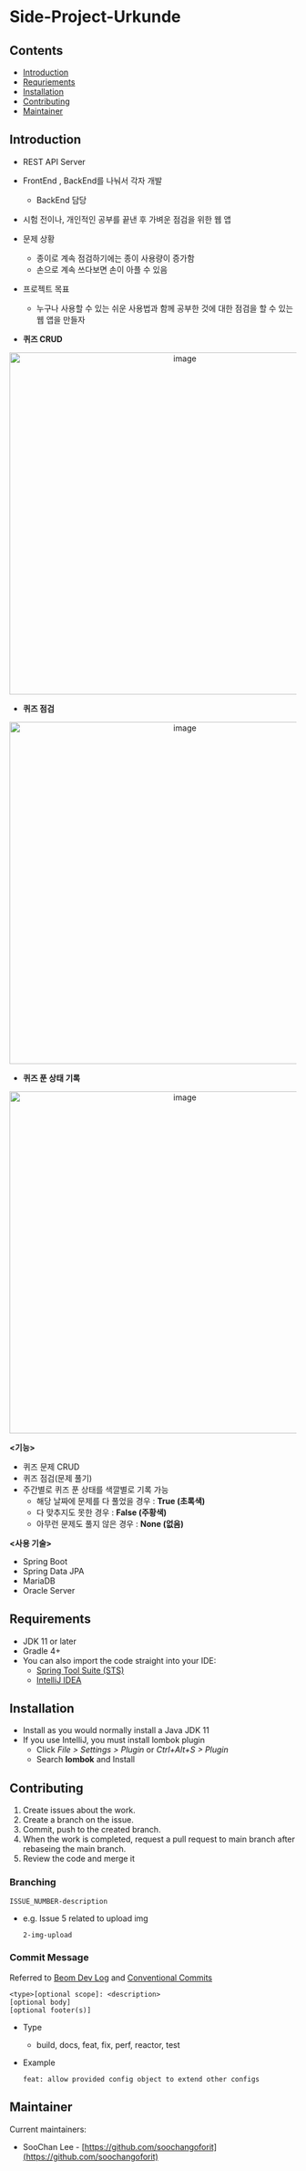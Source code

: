 # Side-Project-Urkunde

## Contents

- [Introduction](#Introduction)
- [Requriements](#Requriements)
- [Installation](#Installation)
- [Contributing](#Contributing)
- [Maintainer](#Maintainer)

## Introduction

- REST API Server
- FrontEnd , BackEnd를 나눠서 각자 개발
    - BackEnd 담당
- 시험 전이나, 개인적인 공부를 끝낸 후 가벼운 점검을 위한 웹 앱

- 문제 상황
    - 종이로 계속 점검하기에는 종이 사용량이 증가함
    - 손으로 계속 쓰다보면 손이 아플 수 있음
- 프로젝트 목표
    - 누구나 사용할 수 있는 쉬운 사용법과 함께 공부한 것에 대한 점검을 할 수 있는 웹 앱을 만들자

- **퀴즈 CRUD**
    
<div align=center>

<img width="600" alt="image" src="https://user-images.githubusercontent.com/91618389/186843381-8270cf6e-6e9f-4f6b-b992-6428985101c6.png">

</div>
  
    

- **퀴즈 점검**
    
<div align=center>

<img width="600" alt="image" src="https://user-images.githubusercontent.com/91618389/186843378-df9b977b-60e0-41da-bc33-053efebd4870.png">

</div>
    

- **퀴즈 푼 상태 기록**
    
<div align=center>

<img width="600" alt="image" src="https://user-images.githubusercontent.com/91618389/186843369-4d663bc5-2982-4a30-9fee-d47d422003f0.png">

</div>
    

**<기능>**

- 퀴즈 문제 CRUD
- 퀴즈 점검(문제 풀기)
- 주간별로 퀴즈 푼 상태를  색깔별로 기록 가능
    - 해당 날짜에 문제를 다 풀었을 경우 : **True (초록색)**
    - 다 맞추지도 못한 경우 : **False (주황색)**
    - 아무런 문제도 풀지 않은 경우 : **None (없음)**


**<사용 기술>**

- Spring Boot
- Spring Data JPA
- MariaDB
- Oracle Server


## Requirements



- JDK 11 or later
- Gradle 4+
- You can also import the code straight into your IDE:
    - [Spring Tool Suite (STS)](https://spring.io/tools)
    - [IntelliJ IDEA](https://www.jetbrains.com/)

## ****Installation****



- Install as you would normally install a Java JDK 11
- If you use IntelliJ, you must install lombok plugin
    - Click *File > Settings > Plugin* or *Ctrl+Alt+S > Plugin*
    - Search **lombok** and Install
    

## Contributing



1. Create issues about the work.
2. Create a branch on the issue.
3. Commit, push to the created branch.
4. When the work is completed, request a pull request to main branch after rebaseing the main branch.
5. Review the code and merge it

### Branching

`ISSUE_NUMBER-description`

- e.g. Issue 5 related to  upload img
    
    `2-img-upload`
    

### Commit Message

Referred to [Beom Dev Log](https://beomseok95.tistory.com/328) and [Conventional Commits](https://www.conventionalcommits.org/en/v1.0.0/)

```
<type>[optional scope]: <description>
[optional body]
[optional footer(s)]
```

- Type
    - build, docs, feat, fix, perf, reactor, test
- Example
    
    `feat: allow provided config object to extend other configs`
    

## Maintainer



Current maintainers:

- SooChan Lee - [https://github.com/soochangoforit](https://github.com/soochangoforit)
